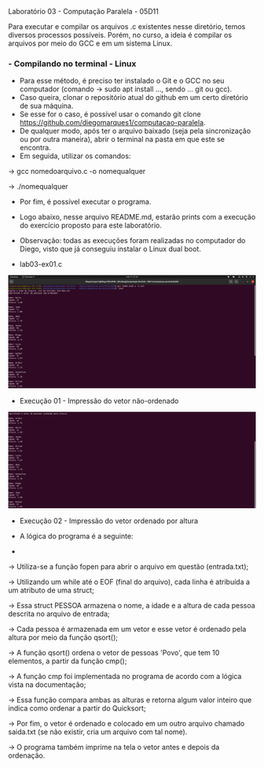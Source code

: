 Laboratório 03 - Computação Paralela - 05D11

Para executar e compilar os arquivos .c existentes nesse diretório, temos diversos processos possíveis.
Porém, no curso, a ideia é compilar os arquivos por meio do GCC e em um sistema Linux.

### - Compilando no terminal - Linux

- Para esse método, é preciso ter instalado o Git e o GCC no seu computador (comando -> sudo apt install ..., sendo ... git ou gcc).
- Caso queira, clonar o repositório atual do github em um certo diretório de sua máquina.
- Se esse for o caso, é possível usar o comando git clone https://github.com/diegomarques1/computacao-paralela.
- De qualquer modo, após ter o arquivo baixado (seja pela sincronização ou por outra maneira), abrir o terminal na pasta em que este se encontra.
- Em seguida, utilizar os comandos:

-> gcc nomedoarquivo.c -o nomequalquer

-> ./nomequalquer

- Por fim, é possível executar o programa.
- Logo abaixo, nesse arquivo README.md, estarão prints com a execução do exercício proposto para este laboratório.
- Observação: todas as execuções foram realizadas no computador do Diego, visto que já conseguiu instalar o Linux dual boot. 

- lab03-ex01.c

![Screenshot](/lab03/print-execucao-01-ex03.png?raw=true)

- Execução 01 - Impressão do vetor não-ordenado

![Screenshot](/lab03/print-execucao-02-ex03.png?raw=true)

- Execução 02 - Impressão do vetor ordenado por altura

- A lógica do programa é a seguinte:
- 
-> Utiliza-se a função fopen para abrir o arquivo em questão (entrada.txt);

-> Utilizando um while até o EOF (final do arquivo), cada linha é atribuída a um atributo de uma struct;

-> Essa struct PESSOA armazena o nome, a idade e a altura de cada pessoa descrita no arquivo de entrada;

-> Cada pessoa é armazenada em um vetor e esse vetor é ordenado pela altura por meio da função qsort();

-> A função qsort() ordena o vetor de pessoas 'Povo', que tem 10 elementos, a partir da função cmp();

-> A função cmp foi implementada no programa de acordo com a lógica vista na documentação;

-> Essa função compara ambas as alturas e retorna algum valor inteiro que indica como ordenar a partir do Quicksort;

-> Por fim, o vetor é ordenado e colocado em um outro arquivo chamado saida.txt (se não existir, cria um arquivo com tal nome).

-> O programa também imprime na tela o vetor antes e depois da ordenação.
